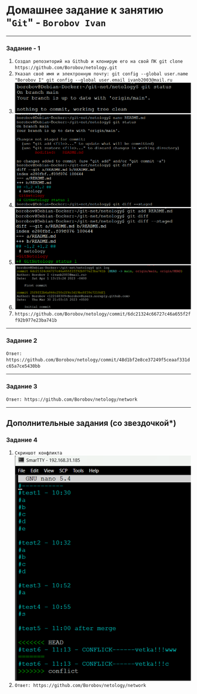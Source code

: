 # Домашнее задание к занятию "`Git`" - `Borobov Ivan`

---

### Задание - 1

1. `Создал репозиторий на Github и клонирую его на свой ПК git clone https://github.com/Borobov/netology.git`
2. `Указал своё имя и электронную почту: git config --global user.name "Borobov I" git config --global user.email ivanb2003@mail.ru`
3. ![скриншот 1](https://github.com/Borobov/gitlab-hw/blob/main/img/1-git-status.png)
4. ![скриншот 2](https://github.com/Borobov/gitlab-hw/blob/main/img/2-git-status-git-diff-git-staged.png)
5. ![скриншот 3](https://github.com/Borobov/gitlab-hw/blob/main/img/3-git-add.png)
6. ![скриншот 4](https://github.com/Borobov/gitlab-hw/blob/main/img/4-git-commit.png)
7. `https://github.com/Borobov/netology/commit/6dc21324c66727c46a655f2ff92b977e23ba741b`

---

### Задание 2

`Ответ: https://github.com/Borobov/netology/commit/48d1bf2e8ce37249f5ceaaf331dc65a7ce5430bb`

---

### Задание 3

`Ответ: https://github.com/Borobov/netology/network`

---
## Дополнительные задания (со звездочкой*)
### Задание 4
1. `Скриншот конфликта`
![Скрин конфликт](https://github.com/Borobov/gitlab-hw/blob/main/img/conflict-2.png)
2. `Ответ: https://github.com/Borobov/netology/network`
